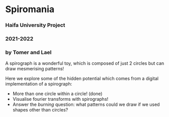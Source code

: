 # Spiromania

### Haifa University Project

### 2021-2022

### by Tomer and Lael

A spirograph is a wonderful toy, which is composed of just 2 circles but can draw mesmerising patterns!

Here we explore some of the hidden potential which comes from a digital implementation of a spirograph:

* More than one circle within a circle! (done)
* Visualise fourier transforms with spirographs!
* Answer the *burning* question: what patterns could we draw if we used shapes other than circles?

